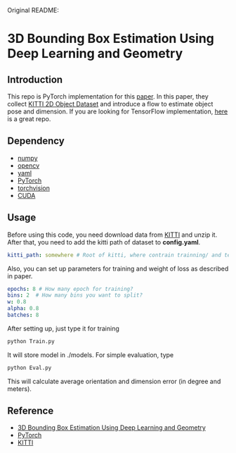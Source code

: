 Original README:
# 3D Bounding Box Estimation Using Deep Learning and Geometry

## Introduction
This repo is PyTorch implementation for this [paper](https://arxiv.org/abs/1612.00496). In this paper, they collect
[KITTI 2D Object Dataset](http://www.cvlibs.net/datasets/kitti/eval_object.php?obj_benchmark=2d) and introduce a flow to
estimate object pose and dimension. If you are looking for TensorFlow implementation,
[here](https://github.com/smallcorgi/3D-Deepbox) is a great repo.

## Dependency
* [numpy](http://www.numpy.org/)
* [opencv](https://opencv.org/)
* [yaml](https://pypi.python.org/pypi/PyYAML)
* [PyTorch](http://pytorch.org/docs/master/)
* [torchvision](https://pypi.python.org/pypi/torchvision/0.1.9)
* [CUDA](https://developer.nvidia.com/cuda-downloads)

## Usage
Before using this code, you need download data from
[KITTI](http://www.cvlibs.net/datasets/kitti/eval_object.php?obj_benchmark=2d) and unzip it.
After that, you need to add the kitti path of dataset to **config.yaml**.
```yaml
kitti_path: somewhere # Root of kitti, where contrain trainning/ and testing/   
```
Also, you can set up parameters for training and weight of loss as described in paper.
```yaml
epochs: 8 # How many epoch for training?
bins: 2  # How many bins you want to split?
w: 0.8
alpha: 0.8
batches: 8             
```
After setting up, just type it for training
```cmd
python Train.py
```
It will store model in ./models. For simple evaluation, type
```cmd
python Eval.py
```
This will calculate average orientation and dimension error (in degree and meters).

## Reference
* [3D Bounding Box Estimation Using Deep Learning and Geometry](https://arxiv.org/abs/1612.00496)
* [PyTorch](http://pytorch.org/docs/master/)
* [KITTI](http://www.cvlibs.net/datasets/kitti)
